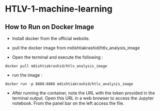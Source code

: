 # HTLV-1-machine-learning

## How to Run on Docker Image
- Install docker from the official website.
 
- pull the docker image from mdishtiakrashid/htlv_analysis_image

- Open the terminal and execute the following :

 ```
 docker pull mdishtiakrashid/htlv_analysis_image
```

- run the image :

```
docker run -p 8888:8888 mdishtiakrashid/htlv_analysis_image
```

- After running the container, note the URL with the token provided in the terminal output. Open this URL in a web browser to access the Jupyter notebook. From the panel bar on the left access the file.
